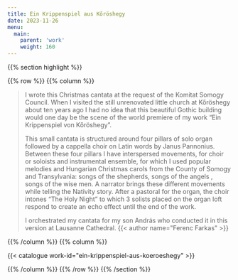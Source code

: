 ```yaml
---
title: Ein Krippenspiel aus Kőröshegy
date: 2023-11-26
menu:
  main:
    parent: 'work'
    weight: 160
---
```


{{% section highlight %}}

{{% row %}}
{{% column %}}

> I wrote this Christmas cantata at the request of the Komitat Somogy Council. When I visited the still 
> unrenovated little church at Kőröshegy about ten years ago I had no idea that this beautiful Gothic 
> building would one day be the scene of the world premiere of my work “Ein Krippenspiel von Kőröshegy”. 
>
> This small cantata is structured around four pillars of solo organ followed by a cappella choir on Latin 
> words by Janus Pannonius. Between these four pillars I have interspersed movements, for choir or soloists 
> and instrumental ensemble, for which I used popular melodies and Hungarian Christmas carols from the 
> County of Somogy and Transylvania: songs of the shepherds, songs of the angels , songs of the wise men. A 
> narrator brings these different movements while telling the Nativity story. After a pastoral for the 
> organ, the choir intones “The Holy Night” to which 3 solists placed on the organ loft respond to create an 
> echo effect until the end of the work.
>
> I orchestrated my cantata for my son András who conducted it in this version at Lausanne Cathedral.
> {{< author name="Ferenc Farkas" >}}

{{% /column %}}
{{% column %}}


{{< catalogue work-id="ein-krippenspiel-aus-koeroeshegy" >}}

{{% /column %}}
{{% /row %}}
{{% /section %}}